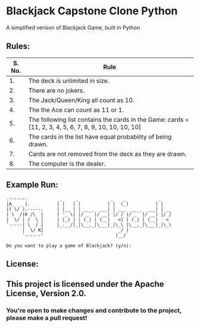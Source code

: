 # Blackjack Capstone Clone Python

A simplified verison of Blackjack Game, built in Python

## Rules:
| S. No. | Rule   |
| ------ | ------ |
| 1. | The deck is unlimited in size.|
| 2. | There are no jokers.| 
| 3. | The Jack/Queen/King all count as 10.
| 4. | The the Ace can count as 11 or 1.
| 5. | The following list contains the cards in the Game: cards = [11, 2, 3, 4, 5, 6, 7, 8, 9, 10, 10, 10, 10]
| 6. | The cards in the list have equal probability of being drawn.
| 7. | Cards are not removed from the deck as they are drawn.
| 8. | The computer is the dealer.

## Example Run:
```
.------.            _     _            _    _            _    
|A_  _ |.          | |   | |          | |  (_)          | |   
|( \/ ).-----.     | |__ | | __ _  ___| | ___  __ _  ___| | __
| \  /|K /\  |     | '_ \| |/ _` |/ __| |/ / |/ _` |/ __| |/ /
|  \/ | /  \ |     | |_) | | (_| | (__|   <| | (_| | (__|   < 
`-----| \  / |     |_.__/|_|\__,_|\___|_|\_\ |\__,_|\___|_|\_\
      |  \/ K|                            _/ |
      `------'                           |__/

Do you want to play a game of Blackjack? (y/n):
```

## License:

## This project is licensed under the Apache License, Version 2.0. 
### You're open to make changes and contribute to the project, please make a pull request!